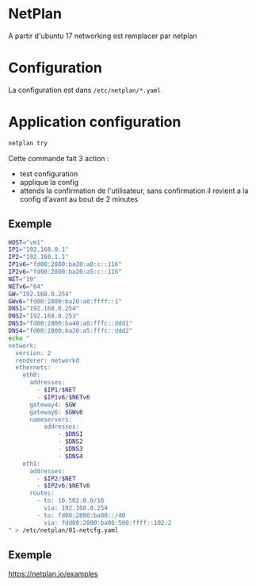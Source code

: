 # NetPlan
A partir d'ubuntu 17 networking est remplacer par netplan

# Configuration
La configuration est dans ```/etc/netplan/*.yaml```

# Application configuration
```bash
netplan try
```
Cette commande fait 3 action :
- test configuration
- applique la config
- attends la confirmation de l'utilisateur, sans confirmation il revient a la config d'avant au bout de 2 minutes

## Exemple
```bash
HOST="vm1"
IP1="192.168.0.1"
IP2="192.168.1.1"
IP1v6="fd00:2800:ba20:a0:c::116"
IP2v6="fd00:2800:ba20:a5:c::116"
NET="19"
NETv6="64"
GW="192.168.0.254"
GWv6="fd00:2800:ba20:a0:ffff::1"
DNS1="192.168.0.254"
DNS2="192.168.0.253"
DNS3="fd00:2800:ba40:a0:fffc::ddd1"
DNS4="fd00:2800:ba20:a5:fffc::ddd2"
echo "
network:
  version: 2
  renderer: networkd
  ethernets:
    eth0:
      addresses:
        - $IP1/$NET
        - $IP1v6/$NETv6
      gateway4: $GW
      gateway6: $GWv6
      nameservers:
          addresses:
              - $DNS1
              - $DNS2
              - $DNS3
              - $DNS4
    eth1:
      addresses:
        - $IP2/$NET
        - $IP2v6/$NETv6
      routes:
        - to: 10.502.0.0/16
          via: 192.168.0.254
        - to: fd00:2800:ba00::/40
          via: fdd00:2800:ba00:500:ffff::102:2
" > /etc/netplan/01-netcfg.yaml
```

## Exemple
https://netplan.io/examples
